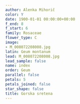 ```yaml
---
author: Alenka Mihorič
color: Y
date: 1900-01-01 00:00:00+00:00
f_end: 8
f_start: 6
family: Rosaceae
flower_type: C
image:
- M_008072208008.jpg
latin: Geum montanum
lead: M_008072208008.jpg
lead_sample: false
name: index
order: Geum
parallel: false
petals: 5
petals_joined: false
star_shape: false
title: Gorska sretena
---
```


